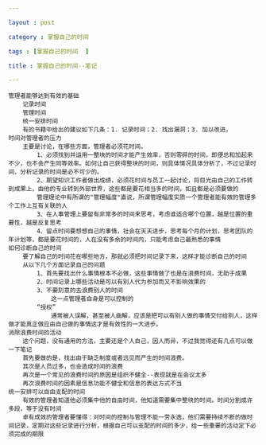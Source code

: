 ```yaml
---

layout : post

category : 掌握自己的时间

tags : [掌握自己的时间  ]

title : 掌握自己的时间--笔记

---
```


    管理者能够达到有效的基础
        记录时间
        管理时间
        统一安排时间
        有的书籍中给出的建议如下几条：1. 记录时间；2. 找出漏洞；3. 加以改进。
    时间对管理者的压力
        主要是讨论，在哪些方面，管理者必须花时间。
            1、必须找到并运用一整块的时间才能产生效率，否则零碎的时间，即便总和加起来不少，也不会产生同等效率。如何让自己获得整块的时间，则具体情况具体分析了，不过记录时间、分析记录的时间是必不可少的。
            2、期望知识工作者做出成绩，必须花时间与员工一起讨论，将目光由自己的工作转到成果上，由他的专业转到外部世界，这些都是要花相当多的时间，如且都是必须要做的
            管理理论中有所谓的"管理幅度"直说，所谓管理幅度实质一个管理者能有效的管理多个工作上互有关联的人
            3、在人事管理上要留有非常多的时间来思考，考虑谁适合哪个位置，越是位置的重要性，越是反复思考
            4、留点时间要想想自己的事情，社会在天天进步，思考每个月的计划，思考团队的年计划等，都是要花时间的，人在没有多余的时间内，只能考虑自己最熟悉的事情
    如何诊断自己的时间
        要了解自己的时间花在哪些地方，那就必须把时间记录下来，这样才能诊断自己的时间
        从以下几个方面记录自己的问题
            1、首先要找出什么事情根本不必做，这些事情做了也是在浪费时间，无助于成果
            2、时间记录上哪些活动是可以有别人代为参加而又不影响效果的
            3、不要刻意的去浪费别人的时间
                这一点管理者自身是可以控制的
            “授权”
                通常被人误解，甚至被人曲解，应该是把可以有别人做的事情交付给别人，这样做才能真正做应由自己做的事情这才是有效性的一大进步。
    消除浪费时间的活动
        这个问题，没有通用的方法，主要还是个人自己，因人而异，不过我觉得还有几点可以做一下笔记
        首先要做的是，找出由于缺乏制度或者远见而产生的时间浪费。
        其次是人员过多，也会造成时间的浪费
        再次是一个常见的浪费时间的原因是组织不健全--表现就是在会议太多
        再次浪费时间的因素是信息功能不健全和信息的表达方式不当
    统一安排可以自由支配的时间
        有效的管理者知道他必须集中他的自由时间，他知道需要集中整块的时间。时间分割成许多段，等于没有时间
        卓有成效的管理者要懂得：对时间的控制与管理不能一劳永逸，他们需要持续不断的做时间记录，定期对这些记录进行分析，根据自己可以支配的时间的多少，给一些重要的活动定下必须完成的期限
